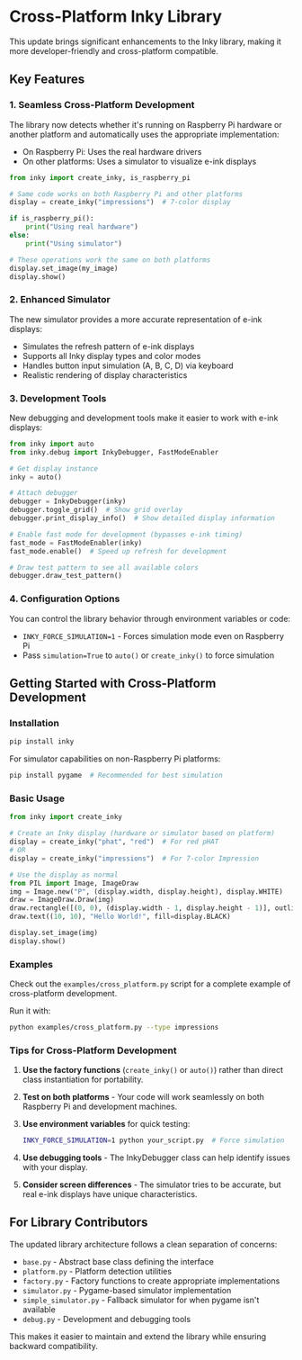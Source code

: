 # Cross-Platform Inky Library

This update brings significant enhancements to the Inky library, making it more developer-friendly and cross-platform compatible.

## Key Features

### 1. Seamless Cross-Platform Development

The library now detects whether it's running on Raspberry Pi hardware or another platform and automatically uses the appropriate implementation:

- On Raspberry Pi: Uses the real hardware drivers
- On other platforms: Uses a simulator to visualize e-ink displays

```python
from inky import create_inky, is_raspberry_pi

# Same code works on both Raspberry Pi and other platforms
display = create_inky("impressions")  # 7-color display

if is_raspberry_pi():
    print("Using real hardware")
else:
    print("Using simulator")

# These operations work the same on both platforms
display.set_image(my_image)
display.show()
```

### 2. Enhanced Simulator

The new simulator provides a more accurate representation of e-ink displays:

- Simulates the refresh pattern of e-ink displays
- Supports all Inky display types and color modes
- Handles button input simulation (A, B, C, D) via keyboard
- Realistic rendering of display characteristics

### 3. Development Tools

New debugging and development tools make it easier to work with e-ink displays:

```python
from inky import auto
from inky.debug import InkyDebugger, FastModeEnabler

# Get display instance
inky = auto()

# Attach debugger
debugger = InkyDebugger(inky)
debugger.toggle_grid()  # Show grid overlay
debugger.print_display_info()  # Show detailed display information

# Enable fast mode for development (bypasses e-ink timing)
fast_mode = FastModeEnabler(inky)
fast_mode.enable()  # Speed up refresh for development

# Draw test pattern to see all available colors
debugger.draw_test_pattern()
```

### 4. Configuration Options

You can control the library behavior through environment variables or code:

- `INKY_FORCE_SIMULATION=1` - Forces simulation mode even on Raspberry Pi
- Pass `simulation=True` to `auto()` or `create_inky()` to force simulation

## Getting Started with Cross-Platform Development

### Installation

```bash
pip install inky
```

For simulator capabilities on non-Raspberry Pi platforms:
```bash
pip install pygame  # Recommended for best simulation
```

### Basic Usage

```python
from inky import create_inky

# Create an Inky display (hardware or simulator based on platform)
display = create_inky("phat", "red")  # For red pHAT
# OR
display = create_inky("impressions")  # For 7-color Impression

# Use the display as normal
from PIL import Image, ImageDraw
img = Image.new("P", (display.width, display.height), display.WHITE)
draw = ImageDraw.Draw(img)
draw.rectangle([(0, 0), (display.width - 1, display.height - 1)], outline=display.BLACK)
draw.text((10, 10), "Hello World!", fill=display.BLACK)

display.set_image(img)
display.show()
```

### Examples

Check out the `examples/cross_platform.py` script for a complete example of cross-platform development.

Run it with:
```bash
python examples/cross_platform.py --type impressions
```

### Tips for Cross-Platform Development

1. **Use the factory functions** (`create_inky()` or `auto()`) rather than direct class instantiation for portability.

2. **Test on both platforms** - Your code will work seamlessly on both Raspberry Pi and development machines.

3. **Use environment variables** for quick testing:
   ```bash
   INKY_FORCE_SIMULATION=1 python your_script.py  # Force simulation
   ```

4. **Use debugging tools** - The InkyDebugger class can help identify issues with your display.

5. **Consider screen differences** - The simulator tries to be accurate, but real e-ink displays have unique characteristics.

## For Library Contributors

The updated library architecture follows a clean separation of concerns:

- `base.py` - Abstract base class defining the interface
- `platform.py` - Platform detection utilities
- `factory.py` - Factory functions to create appropriate implementations
- `simulator.py` - Pygame-based simulator implementation
- `simple_simulator.py` - Fallback simulator for when pygame isn't available
- `debug.py` - Development and debugging tools

This makes it easier to maintain and extend the library while ensuring backward compatibility.
